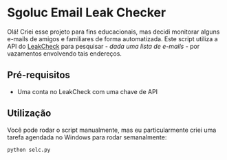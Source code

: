 # Sgoluc Email Leak Checker
Olá! Criei esse projeto para fins educacionais, mas decidi monitorar alguns e-mails de amigos e familiares de forma automatizada. Este script utiliza a API do [LeakCheck](https://leakcheck.net) para pesquisar - _dada uma lista de e-mails_ - por vazamentos envolvendo tais endereços.

## Pré-requisitos
- Uma conta no LeakCheck com uma chave de API

## Utilização
Você pode rodar o script manualmente, mas eu particularmente criei uma tarefa agendada no Windows para rodar semanalmente:
```
python selc.py
```

